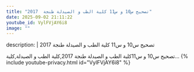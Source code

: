 ```yaml
---
title: "تصحيح س10 و س11 كلية الطب و الصيدلة طنجة  2017"
date: 2025-09-02 21:11:22 
youtube_id: VylFVjAY6i8
image: ""
---
```

description: |
  تصحيح س10 و س11 كلية الطب و الصيدلة طنجة  2017
  
  
  تصحيح س10 و س11كلية الطب و الصيدلة طنجة 2017,كلية الطب و الصيدلة,كلية...
{% include youtube-privacy.html id="VylFVjAY6i8" %}
